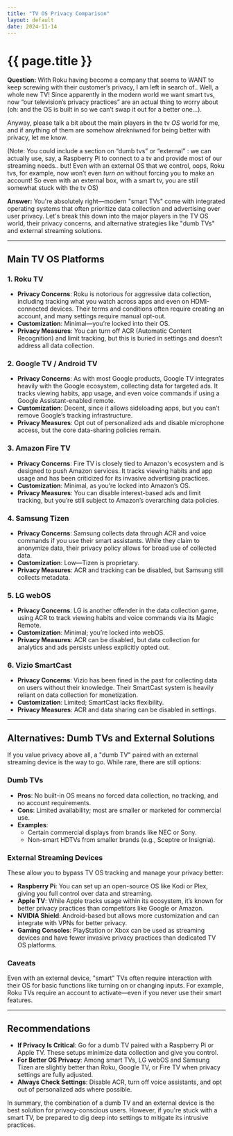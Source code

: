 ```yaml
---
title: "TV OS Privacy Comparison"
layout: default
date: 2024-11-14
---
```


# {{ page.title }}

**Question:** With Roku having become a company that seems to WANT to keep screwing with their customer’s privacy, I am left in search of.. Well, a whole new TV! Since apparently in the modern world we want smart tvs, now “our television’s privacy practices” are an actual thing to worry about (oh: and the OS is built in so we can’t swap it out for a better one…).

Anyway, please talk a bit about the main players in the tv *OS* world for me, and if anything of them are somehow alrekniwned for being better with privacy, let me know.

(Note: You could include a section on “dumb tvs” or “external” : we can actually use, say, a Raspberry Pi to connect to a tv and provide most of our streaming needs.. but! Even with an external OS that we control, oops, Roku tvs, for example, now won’t even *turn on* without forcing you to make an account! So even with an external box, with a smart tv, you are still somewhat stuck with the tv OS)

**Answer:** You're absolutely right—modern "smart TVs" come with integrated operating systems that often prioritize data collection and advertising over user privacy. Let's break this down into the major players in the TV OS world, their privacy concerns, and alternative strategies like "dumb TVs" and external streaming solutions.

---

## **Main TV OS Platforms**
### **1. Roku TV**
- **Privacy Concerns**: Roku is notorious for aggressive data collection, including tracking what you watch across apps and even on HDMI-connected devices. Their terms and conditions often require creating an account, and many settings require manual opt-out.
- **Customization**: Minimal—you’re locked into their OS.
- **Privacy Measures**: You can turn off ACR (Automatic Content Recognition) and limit tracking, but this is buried in settings and doesn’t address all data collection.

### **2. Google TV / Android TV**
- **Privacy Concerns**: As with most Google products, Google TV integrates heavily with the Google ecosystem, collecting data for targeted ads. It tracks viewing habits, app usage, and even voice commands if using a Google Assistant-enabled remote.
- **Customization**: Decent, since it allows sideloading apps, but you can’t remove Google’s tracking infrastructure.
- **Privacy Measures**: Opt out of personalized ads and disable microphone access, but the core data-sharing policies remain.

### **3. Amazon Fire TV**
- **Privacy Concerns**: Fire TV is closely tied to Amazon's ecosystem and is designed to push Amazon services. It tracks viewing habits and app usage and has been criticized for its invasive advertising practices.
- **Customization**: Minimal, as you’re locked into Amazon’s OS.
- **Privacy Measures**: You can disable interest-based ads and limit tracking, but you’re still subject to Amazon’s overarching data policies.

### **4. Samsung Tizen**
- **Privacy Concerns**: Samsung collects data through ACR and voice commands if you use their smart assistants. While they claim to anonymize data, their privacy policy allows for broad use of collected data.
- **Customization**: Low—Tizen is proprietary.
- **Privacy Measures**: ACR and tracking can be disabled, but Samsung still collects metadata.

### **5. LG webOS**
- **Privacy Concerns**: LG is another offender in the data collection game, using ACR to track viewing habits and voice commands via its Magic Remote.
- **Customization**: Minimal; you’re locked into webOS.
- **Privacy Measures**: ACR can be disabled, but data collection for analytics and ads persists unless explicitly opted out.

### **6. Vizio SmartCast**
- **Privacy Concerns**: Vizio has been fined in the past for collecting data on users without their knowledge. Their SmartCast system is heavily reliant on data collection for monetization.
- **Customization**: Limited; SmartCast lacks flexibility.
- **Privacy Measures**: ACR and data sharing can be disabled in settings.

---

## **Alternatives: Dumb TVs and External Solutions**
If you value privacy above all, a "dumb TV" paired with an external streaming device is the way to go. While rare, there are still options:

### **Dumb TVs**
- **Pros**: No built-in OS means no forced data collection, no tracking, and no account requirements.
- **Cons**: Limited availability; most are smaller or marketed for commercial use.
- **Examples**:
  - Certain commercial displays from brands like NEC or Sony.
  - Non-smart HDTVs from smaller brands (e.g., Sceptre or Insignia).

### **External Streaming Devices**
These allow you to bypass TV OS tracking and manage your privacy better:
- **Raspberry Pi**: You can set up an open-source OS like Kodi or Plex, giving you full control over data and streaming.
- **Apple TV**: While Apple tracks usage within its ecosystem, it’s known for better privacy practices than competitors like Google or Amazon.
- **NVIDIA Shield**: Android-based but allows more customization and can integrate with VPNs for better privacy.
- **Gaming Consoles**: PlayStation or Xbox can be used as streaming devices and have fewer invasive privacy practices than dedicated TV OS platforms.

### **Caveats**
Even with an external device, "smart" TVs often require interaction with their OS for basic functions like turning on or changing inputs. For example, Roku TVs require an account to activate—even if you never use their smart features.

---

## **Recommendations**
- **If Privacy Is Critical**: Go for a dumb TV paired with a Raspberry Pi or Apple TV. These setups minimize data collection and give you control.
- **For Better OS Privacy**: Among smart TVs, LG webOS and Samsung Tizen are slightly better than Roku, Google TV, or Fire TV when privacy settings are fully adjusted.
- **Always Check Settings**: Disable ACR, turn off voice assistants, and opt out of personalized ads where possible.

In summary, the combination of a dumb TV and an external device is the best solution for privacy-conscious users. However, if you're stuck with a smart TV, be prepared to dig deep into settings to mitigate its intrusive practices.